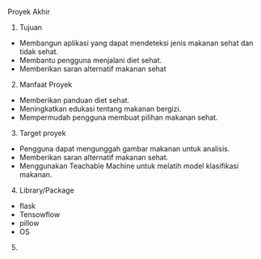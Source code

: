 Proyek Akhir

1. Tujuan
- Membangun aplikasi yang dapat mendeteksi jenis makanan sehat dan tidak sehat.
- Membantu pengguna menjalani diet sehat.
- Memberikan saran alternatif makanan sehat

2. Manfaat Proyek
- Memberikan panduan diet sehat.
- Meningkatkan edukasi tentang makanan bergizi.
- Mempermudah pengguna membuat pilihan makanan sehat.

3. Target proyek
- Pengguna dapat mengunggah gambar makanan untuk analisis.
- Memberikan saran alternatif makanan sehat.
- Menggunakan Teachable Machine untuk melatih model klasifikasi makanan.

4. Library/Package
- flask
- Tensowflow
- pillow
- OS

5. 